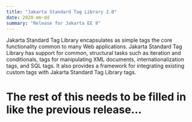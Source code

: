 ```yaml
---
title: "Jakarta Standard Tag Library 2.0"
date: 2020-mm-dd
summary: "Release for Jakarta EE 9"
---
```

Jakarta Standard Tag Library encapsulates as simple tags the core functionality common to many Web applications.
Jakarta Standard Tag Library has support for common, structural tasks such as iteration and conditionals, tags
for manipulating XML documents, internationalization tags, and SQL tags. It also provides a framework for integrating
existing custom tags with Jakarta Standard Tag Library tags.

# The rest of this needs to be filled in like the previous release...
